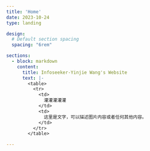 ```yaml
---
title: 'Home'
date: 2023-10-24
type: landing

design:
  # Default section spacing
  spacing: "6rem"

sections:
  - block: markdown
    content:
      title: Infoseeker-Yinjie Wang's Website
      text: |-
        <table>
          <tr>
            <td>
              灌灌灌灌灌
            </td>
            <td>
              这里是文字，可以描述图片内容或者任何其他内容。
            </td>
          </tr>
        </table>

---
```

